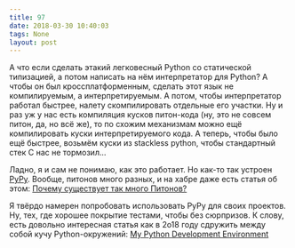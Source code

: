```yaml
---
title: 97
date: 2018-03-30 10:40:03
tags: None
layout: post
---
```


А что если сделать этакий легковесный Python со статической типизацией, а потом написать на нём интерпретатор для Python? А чтобы он был кроссплатформенным, сделать этот язык не компилируемым, а интерпретируемым.  А потом, чтобы интерпретатор работал быстрее, налету скомпилировать отдельные его участки. Ну и раз уж у нас есть компиляция кусков питон-кода (ну, это не совсем питон, да, но всё же), то по схожим механизмам можно ещё компилировать куски интерпретируемого кода. А теперь, чтобы было ещё быстрее, возьмём куски из stackless python, чтобы стандартный стек C нас не тормозил...

Ладно, я и сам не понимаю, как это работает. Но как-то так устроен [PyPy](https://ru.wikipedia.org/wiki/PyPy). Вообще, питонов много разных, и на хабре даже есть статья об этом:
[Почему существует так много Питонов?](https://habrahabr.ru/post/209812/)

Я твёрдо намерен попробовать использовать PyPy для своих проектов. Ну, тех, где хорошее покрытие тестами, чтобы без сюрпризов. К слову, есть довольно интересная статья как в 2о18 году сдружить между собой кучу Python-окружений:
[My Python Development Environment](https://jacobian.org/writing/python-environment-2018/)
